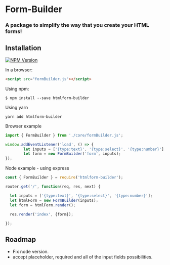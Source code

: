 # Form-Builder
### A package to simplify the way that you create your HTML forms!

## Installation

[![NPM Version][npm-image]][npm-url]

In a browser:
```html
<script src="formBuilder.js"></script>
```

Using npm:
```shell
$ npm install --save htmlform-builder
```

Using yarn
```shell
yarn add htmlform-builder
```

Browser example
```js
import { FormBuilder } from './core/formBuilder.js';

window.addEventListener('load', () => {
		let inputs = ['{type:text}', '{type:select}', '{type:number}'];
		let form = new FormBuilder('form', inputs);
});
```

Node example - using express
```js
const { FormBuilder } = require('htmlform-builder');

router.get('/', function(req, res, next) {

  let inputs = ['{type:text}', '{type:select}', '{type:number}'];
  let htmlForm = new FormBuilder(inputs);
  let form = htmlForm.render();

  res.render('index', {form});
  
});
```

## Roadmap
- Fix node version.
- accept placeholder, required and all of the input fields possibilities.


[npm-image]: https://img.shields.io/badge/npm-building-orange.svg
[npm-url]: https://www.npmjs.com/package/htmlform-builder
